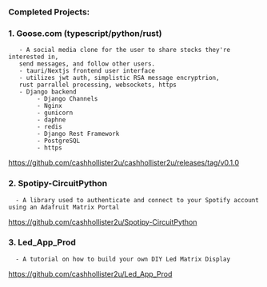 ### Completed Projects: ### 

   ### 1. Goose.com (typescript/python/rust) 
       - A social media clone for the user to share stocks they're interested in, 
       send messages, and follow other users.
       - tauri/Nextjs frontend user interface
       - utilizes jwt auth, simplistic RSA message encryptrion, 
       rust parrallel processing, websockets, https
       - Django backend 
            - Django Channels
            - Nginx
            - gunicorn
            - daphne
            - redis
            - Django Rest Framework
            - PostgreSQL 
            - https
            
   https://github.com/cashhollister2u/cashhollister2u/releases/tag/v0.1.0
      
   ### 2. Spotipy-CircuitPython

      - A library used to authenticate and connect to your Spotify account using an Adafruit Matrix Portal

   https://github.com/cashhollister2u/Spotipy-CircuitPython
      
   ### 3. Led_App_Prod

      - A tutorial on how to build your own DIY Led Matrix Display
      
   https://github.com/cashhollister2u/Led_App_Prod



